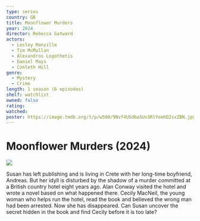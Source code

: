 ```yaml
---
type: series
country: GB
title: Moonflower Murders
year: 2024
director: Rebecca Gatward
actors:
  - Lesley Manville
  - Tim McMullan
  - Alexandros Logothetis
  - Daniel Mays
  - Conleth Hill
genre:
  - Mystery
  - Crime
length: 1 season (6 episodes)
shelf: watchlist
owned: false
rating:
watched:
poster: https://image.tmdb.org/t/p/w500/9Nvf4U5dba5Un1RlYemhD2sxZBN.jpg
---
```


# Moonflower Murders (2024)

![](https://image.tmdb.org/t/p/w500/9Nvf4U5dba5Un1RlYemhD2sxZBN.jpg)

Susan has left publishing and is living in Crete with her long-time boyfriend, Andreas. But her idyll is disturbed by the shadow of a murder committed at a British country hotel eight years ago. Alan Conway visited the hotel and wrote a novel based on what happened there. Cecily MacNeil, the young woman who helps run the hotel, read the book and believed the wrong man had been arrested. Now she has disappeared. Can Susan uncover the secret hidden in the book and find Cecily before it is too late?
